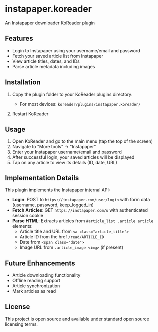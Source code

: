 # instapaper.koreader
An Instapaper downloader KoReader plugin

## Features

- Login to Instapaper using your username/email and password
- Fetch your saved article list from Instapaper
- View article titles, dates, and IDs
- Parse article metadata including images

## Installation

1. Copy the plugin folder to your KoReader plugins directory:
   - For most devices: `koreader/plugins/instapaper.koreader/`
   
2. Restart KoReader

## Usage

1. Open KoReader and go to the main menu (tap the top of the screen)
2. Navigate to "More tools" → "Instapaper"
3. Enter your Instapaper username/email and password
4. After successful login, your saved articles will be displayed
5. Tap on any article to view its details (ID, date, URL)

## Implementation Details

This plugin implements the Instapaper internal API:

- **Login**: POST to `https://instapaper.com/user/login` with form data (username, password, keep_logged_in)
- **Fetch Articles**: GET `https://instapaper.com/u` with authenticated session cookie
- **Parse HTML**: Extracts articles from `#article_list .article article` elements:
  - Article title and URL from `<a class="article_title">`
  - Article ID from the href `/read/ARTICLE_ID`
  - Date from `<span class="date">`
  - Image URL from `.article_image <img>` (if present)

## Future Enhancements

- Article downloading functionality
- Offline reading support
- Article synchronization
- Mark articles as read

## License

This project is open source and available under standard open source licensing terms.
